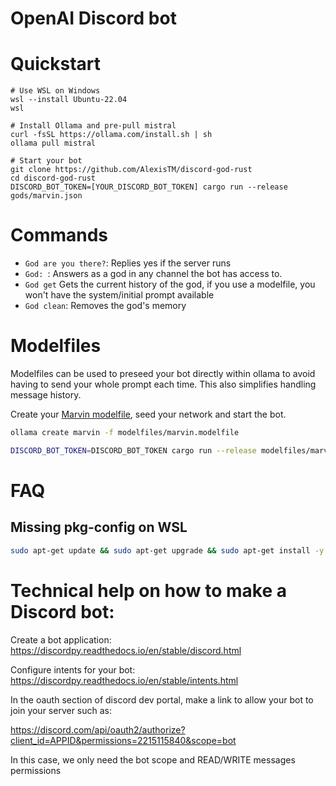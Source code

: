 OpenAI Discord bot
==================

Quickstart
=============

```
# Use WSL on Windows
wsl --install Ubuntu-22.04
wsl

# Install Ollama and pre-pull mistral
curl -fsSL https://ollama.com/install.sh | sh
ollama pull mistral

# Start your bot
git clone https://github.com/AlexisTM/discord-god-rust
cd discord-god-rust
DISCORD_BOT_TOKEN=[YOUR_DISCORD_BOT_TOKEN] cargo run --release gods/marvin.json
```

Commands
=============

- `God are you there?`: Replies yes if the server runs
- `God: `: Answers as a god in any channel the bot has access to.
- `God get` Gets the current history of the god, if you use a modelfile, you won't have the system/initial prompt available
- `God clean`: Removes the god's memory

Modelfiles
===============

Modelfiles can be used to preseed your bot directly within ollama to avoid having to send your whole prompt each time. This also simplifies handling message history.

Create your [Marvin modelfile](modelfiles/marvin.modelfile), seed your network and start the bot.

```bash
ollama create marvin -f modelfiles/marvin.modelfile

DISCORD_BOT_TOKEN=DISCORD_BOT_TOKEN cargo run --release modelfiles/marvin.json
```

FAQ
========

Missing pkg-config on WSL
--------------

```bash
sudo apt-get update && sudo apt-get upgrade && sudo apt-get install -y pkg-config build-essential libudev-dev
```

Technical help on how to make a Discord bot:
==================

Create a bot application: https://discordpy.readthedocs.io/en/stable/discord.html

Configure intents for your bot: https://discordpy.readthedocs.io/en/stable/intents.html

In the oauth section of discord dev portal, make a link to allow your bot to join your server such as:

https://discord.com/api/oauth2/authorize?client_id=APPID&permissions=2215115840&scope=bot

In this case, we only need the bot scope and READ/WRITE messages permissions
